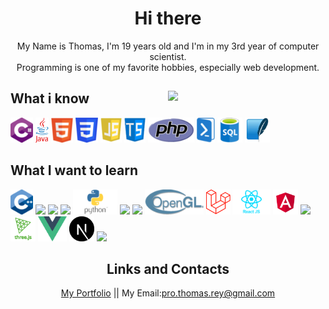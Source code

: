 <div align="center">
  <h1>Hi there</h1>
  <p>
    My Name is Thomas, I'm 19 years old and I'm in my 3rd year of computer scientist.<br>
    Programming is one of my favorite hobbies, especially web development.
  </p>
</div>

<div>
  <img align="right" width="50%" src="https://github-readme-stats.vercel.app/api/top-langs?username=ThomasRey1&layout=compact&theme=nord">
  <div>
        <h2> What i know </h2>
        <img height="40" src="assets/Csharp.png" />
        <img height="40" src="assets/Java.png" />
        <img height="40" src="assets/Html.png" />
        <img height="40" src="assets/Css.png" />
        <img height="40" src="assets/Javascript.png" />
        <img height="40" src="assets/Typescript.png" />
        <img height="40" src="assets/Php.png" />
        <img height="40" src="assets/Powershell.png" />
        <img height="40" src="assets/Sql.png" />
        <img height="40" src="assets/Sqlite.png" />
        <h2> What I want to learn </h2>
        <img height="40" src="assets/Cpp.png" />
        <img height="40" src="assets/Dart.png" />
        <img height="40" src="assets/Rust.png" />
        <img height="40" src="assets/Go.png" />
        <img height="40" src="assets/Python.png" />
        <img height="40" src="assets/Sfml.png" />
        <img height="40" src="assets/Lwjgl.png" />
        <img height="40" src="assets/OpenGl.png" />
        <img height="40" src="assets/Laravel.png" />
        <img height="40" src="assets/React.png" />
        <img height="40" src="assets/Angular.png" />
        <img height="40" src="assets/Meteor.png" />
        <img height="40" src="assets/Three.png" />
        <img height="40" src="assets/Vue.png" />
        <img height="40" src="assets/Next.png" />
        <img height="40" src="assets/Electron.png" />
    </div>
</div>

<div align="center">
  <h2>Links and Contacts</h2>
  <p><a href="https://thomasrey1.github.io/ThomasRey1/">My Portfolio</a> ||  My Email:<a href="mailto:pro.thomas.rey@gmail.com">pro.thomas.rey@gmail.com</a></p>
</div>

